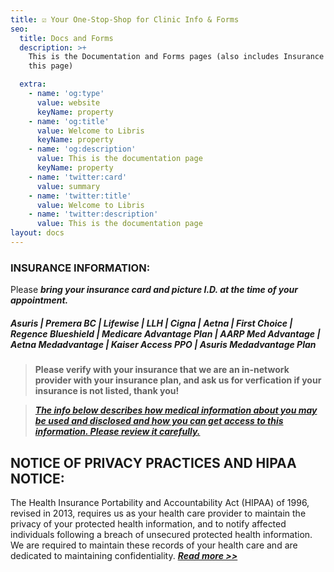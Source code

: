 ```yaml
---
title: ☑️ Your One-Stop-Shop for Clinic Info & Forms
seo:
  title: Docs and Forms
  description: >+
    This is the Documentation and Forms pages (also includes Insurance info on
    this page)

  extra:
    - name: 'og:type'
      value: website
      keyName: property
    - name: 'og:title'
      value: Welcome to Libris
      keyName: property
    - name: 'og:description'
      value: This is the documentation page
      keyName: property
    - name: 'twitter:card'
      value: summary
    - name: 'twitter:title'
      value: Welcome to Libris
    - name: 'twitter:description'
      value: This is the documentation page
layout: docs
---
```

### **INSURANCE INFORMATION:**

Please ***bring your insurance card and picture I.D. at the time of your appointment.***

##### **Asuris | Premera BC | Lifewise | LLH | Cigna | Aetna | First Choice | Regence Blueshield | Medicare Advantage Plan | AARP Med Advantage | Aetna Medadvantage | Kaiser Access PPO | Asuris Medadvantage Plan**

> **Please verify with your insurance that we are an  in-network provider with your insurance plan, and ask us for verfication if your insurance is not listed, thank you!**

> [***The info below describes how medical information about you may be used and disclosed and how you can get access to this information. Please review it carefully.***](https://www.dropbox.com/s/avgtak1omrgo6lu/NoticePrivacyPractices.pdf?dl=0)

## NOTICE OF PRIVACY PRACTICES AND HIPAA NOTICE:

The Health Insurance Portability and Accountability Act (HIPAA) of 1996, revised in 2013, requires us as your health care provider to maintain the privacy of your protected health information, and to notify affected individuals following a breach of unsecured protected health information.  We are required to maintain these records of your health care and are dedicated to maintaining confidentiality. [***Read more >>***](http://drgcg.com/NoticePrivacyPractices.pdf)
